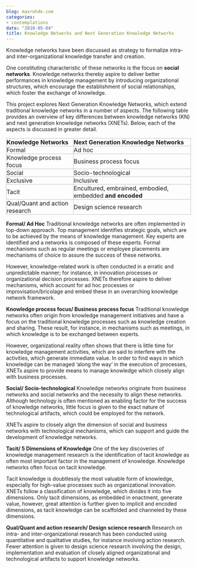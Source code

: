 ```yaml
---
blog: maxrohde.com
categories:
- contemplations
date: "2010-05-04"
title: Knowledge Networks and Next Generation Knowledge Networks
---
```


Knowledge networks have been discussed as strategy to formalize intra- and inter-organizational knowledge transfer and creation.

One constituting characteristic of these networks is the focus on **social networks**. Knowledge networks thereby aspire to deliver better performances in knowledge management by introducing organizational structures, which encourage the establishment of social relationships, which foster the exchange of knowledge.

This project explores Next Generation Knowledge Networks, which extend traditional knowledge networks in a number of aspects. The following table provides an overview of key differences between knowledge networks (KN) and next generation knowledge networks (XNETs). Below, each of the aspects is discussed in greater detail.

<table style="empty-cells:show;border-collapse:collapse;"><tbody><tr><td style="border:1px solid #bfbfbf;margin:0;padding:0;"><strong>Knowledge Networks</strong></td><td style="border:1px solid #bfbfbf;margin:0;padding:0;"><strong>Next Generation Knowledge Networks</strong></td></tr><tr><td style="border:1px solid #bfbfbf;margin:0;padding:0;">Formal</td><td style="border:1px solid #bfbfbf;margin:0;padding:0;">Ad hoc</td></tr><tr><td style="border:1px solid #bfbfbf;margin:0;padding:0;">Knowledge process focus</td><td style="border:1px solid #bfbfbf;margin:0;padding:0;">Business process focus</td></tr><tr><td style="border:1px solid #bfbfbf;margin:0;padding:0;">Social</td><td style="border:1px solid #bfbfbf;margin:0;padding:0;">Socio-technological</td></tr><tr><td style="border:1px solid #bfbfbf;margin:0;padding:0;">Exclusive</td><td style="border:1px solid #bfbfbf;margin:0;padding:0;">Inclusive</td></tr><tr><td style="border:1px solid #bfbfbf;margin:0;padding:0;">Tacit</td><td style="border:1px solid #bfbfbf;margin:0;padding:0;">Encultured, embrained, embodied, embedded <strong>and encoded</strong></td></tr><tr><td style="border:1px solid #bfbfbf;margin:0;padding:0;">Qual/Quant and action research</td><td style="border:1px solid #bfbfbf;margin:0;padding:0;">Design science research</td></tr></tbody></table>

**Formal/ Ad Hoc** Traditional knowledge networks are often implemented in top-down approach. Top management identifies strategic goals, which are to be achieved by the means of knowledge management. Key experts are identified and a networks is composed of these experts. Formal mechanisms such as regular meetings or employee placements are mechanisms of choice to assure the success of these networks.

However, knowledge-related work is often conducted in a erratic and unpredictable manner; for instance, in innovation processes or organizational decision processes. XNETs therefore aspire to deliver mechanisms, which account for ad hoc processes or improvisation/bricolage and embed these in an overarching knowledge network framework.

**Knowledge process focus/ Business process focus** Traditional knowledge networks often origin from knowledge management initiatives and have a focus on the traditional knowledge processes such as knowledge creation and sharing. These result, for instance, in mechanisms such as meetings, in which knowledge is to be exchanged between experts.

However, organizational reality often shows that there is little time for knowledge management activities, which are said to interfere with the activities, which generate immediate value. In order to find ways in which knowledge can be managed ‘along the way‘ in the execution of processes, XNETs aspire to provide means to manage knowledge which closely align with business processes.

**Social/ Socio-technological** Knowledge networks originate from business networks and social networks and the necessity to align these networks. Although technology is often mentioned as enabling factor for the success of knowledge networks, little focus is given to the exact nature of technological artifacts, which could be employed for the network.

XNETs aspire to closely align the dimension of social and business networks with technological mechanisms, which can support and guide the development of knowledge networks.

**Tacit/ 5 Dimensions of Knowledge** One of the key discoveries of knowledge management research is the identification of tacit knowledge as often most important factor in the management of knowledge. Knowledge networks often focus on tacit knowledge.

Tacit knowledge is doubtlessly the most valuable form of knowledge, especially for high-value processes such as organizational innovation. XNETs follow a classification of knowledge, which divides it into five dimensions. Only tacit dimensions, as embedded in enactment, generate value, however, great attention is further given to implicit and encoded dimensions, as tacit knowledge can be scaffolded and channeled by these dimensions.

**Qual/Quant and action research/ Design science research** Research on intra- and inter-organizational research has been conducted using quantitative and qualitative studies, for instance involving action research. Fewer attention is given to design science research involving the design, implementation and evaluation of closely aligned organizational and technological artifacts to support knowledge networks.

